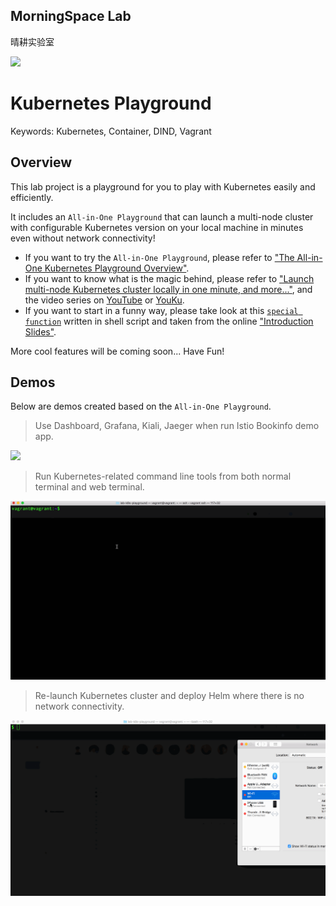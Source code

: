 ## MorningSpace Lab 

晴耕实验室

[![](https://morningspace.github.io/assets/images/banner.jpg)](https://morningspace.github.io)

# Kubernetes Playground

Keywords: Kubernetes, Container, DIND, Vagrant

## Overview

This lab project is a playground for you to play with Kubernetes easily and efficiently.

It includes an `All-in-One Playground` that can launch a multi-node cluster with configurable Kubernetes version on your local machine in minutes even without network connectivity!

* If you want to try the `All-in-One Playground`, please refer to ["The All-in-One Kubernetes Playground Overview"](/docs/All-in-One-Playground-Overview.md).
* If you want to know what is the magic behind, please refer to ["Launch multi-node Kubernetes cluster locally in one minute, and more..."](https://morningspace.github.io/tech/k8s-run/), and the video series on [YouTube](https://www.youtube.com/watch?v=0uVdF3Inv48&list=PLVQM6jLkNkfqHgd0aX7TnjioOiQrqsXIa) or [YouKu](https://v.youku.com/v_show/id_XNDI2Mzk1NDcyMA==.html?f=52221532).
* If you want to start in a funny way, please take look at this [`special function`](https://morningspace.github.io/lab-k8s-playground/docs/slides/#/10/1) written in shell script and taken from the online ["Introduction Slides"](https://morningspace.github.io/lab-k8s-playground/docs/slides).

More cool features will be coming soon... Have Fun!

## Demos

Below are demos created based on the `All-in-One Playground`.

> Use Dashboard, Grafana, Kiali, Jaeger when run Istio Bookinfo demo app.

![](/docs/demo-apps.gif)

> Run Kubernetes-related command line tools from both normal terminal and web terminal.

![](/docs/demo-tools.gif)

> Re-launch Kubernetes cluster and deploy Helm where there is no network connectivity.

![](/docs/demo-offline.gif)
